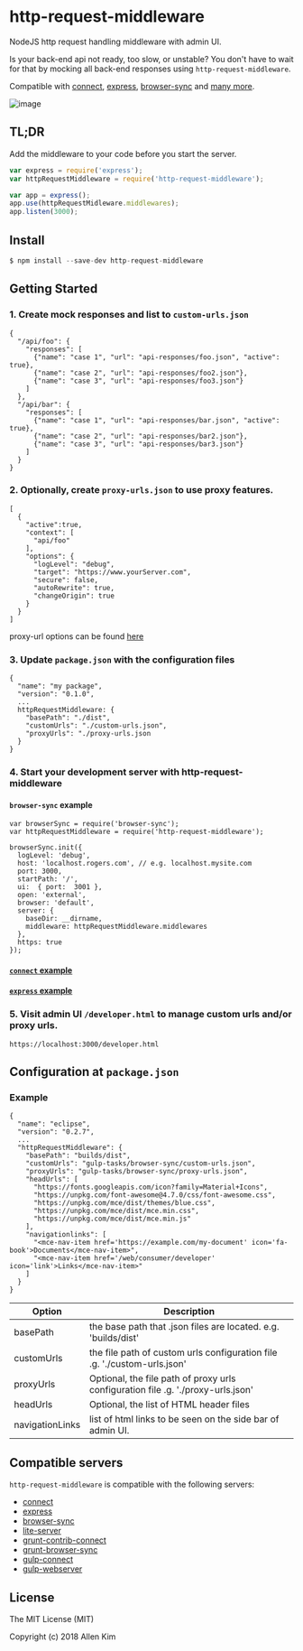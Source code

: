 # http-request-middleware

NodeJS http request handling middleware with admin UI.

Is your back-end api not ready, too slow, or unstable? You don't have to wait for that by mocking all back-end responses using `http-request-middleware`.

Compatible with [connect](https://github.com/senchalabs/connect), [express](https://github.com/strongloop/express), [browser-sync](https://github.com/BrowserSync/browser-sync) and [many more](#compatible-servers).

![image](https://user-images.githubusercontent.com/1437734/34921357-fd4a5be4-f94e-11e7-8273-a3c94d3b38c9.png)

## TL;DR

Add the middleware to your code before you start the server.

```javascript
var express = require('express');
var httpRequestMiddleware = require('http-request-middleware');

var app = express();
app.use(httpRequestMidleware.middlewares);
app.listen(3000);
```

## Install

  ```javascript
  $ npm install --save-dev http-request-middleware
  ```

## Getting Started

  ### 1. Create mock responses and list to `custom-urls.json`
  ```
  {
    "/api/foo": {
      "responses": [ 
        {"name": "case 1", "url": "api-responses/foo.json", "active": true},
        {"name": "case 2", "url": "api-responses/foo2.json"},
        {"name": "case 3", "url": "api-responses/foo3.json"}
      ]
    },
    "/api/bar": {
      "responses": [ 
        {"name": "case 1", "url": "api-responses/bar.json", "active": true},
        {"name": "case 2", "url": "api-responses/bar2.json"},
        {"name": "case 3", "url": "api-responses/bar3.json"}
      ]
    }
  }
  ```
  
  ### 2. Optionally, create `proxy-urls.json` to use proxy features.
  ```
  [
    {
      "active":true,
      "context": [
        "api/foo"
      ],
      "options": {
        "logLevel": "debug",
        "target": "https://www.yourServer.com",
        "secure": false,
        "autoRewrite": true,
        "changeOrigin": true
      }
    }
  ]
  ```
  proxy-url options can be found [here](https://github.com/chimurai/http-proxy-middleware#http-proxy-options)
  
  ### 3. Update `package.json` with the configuration files
  ```
  {
    "name": "my package",
    "version": "0.1.0",
    ...
    httpRequestMiddleware: {
      "basePath": "./dist",
      "customUrls": "./custom-urls.json",
      "proxyUrls": "./proxy-urls.json
    }
  }
  ```

  ### 4. Start your development server with http-request-middleware
  #### `browser-sync` example
  ```
  var browserSync = require('browser-sync');
  var httpRequestMiddleware = require('http-request-middleware');

  browserSync.init({
    logLevel: 'debug',
    host: 'localhost.rogers.com', // e.g. localhost.mysite.com
    port: 3000,
    startPath: '/',
    ui:  { port:  3001 },
    open: 'external',
    browser: 'default',
    server: {
      baseDir: __dirname,
      middleware: httpRequestMiddleware.middlewares
    },
    https: true
  });
  ```
  #### [`connect` example](test/connect.js)
  #### [`express` example](test/express.js)

  ### 5. Visit admin UI `/developer.html` to manage custom urls and/or proxy urls.
  ```
  https://localhost:3000/developer.html
  ```

## Configuration  at `package.json`
### Example
```
{
  "name": "eclipse",
  "version": "0.2.7",
  ...
  "httpRequestMiddleware": {
    "basePath": "builds/dist",
    "customUrls": "gulp-tasks/browser-sync/custom-urls.json",
    "proxyUrls": "gulp-tasks/browser-sync/proxy-urls.json",
    "headUrls": [
      "https://fonts.googleapis.com/icon?family=Material+Icons",
      "https://unpkg.com/font-awesome@4.7.0/css/font-awesome.css",
      "https://unpkg.com/mce/dist/themes/blue.css",
      "https://unpkg.com/mce/dist/mce.min.css",
      "https://unpkg.com/mce/dist/mce.min.js"
    ],
    "navigationlinks": [
      "<mce-nav-item href='https://example.com/my-document' icon='fa-book'>Documents</mce-nav-item>",
      "<mce-nav-item href='/web/consumer/developer' icon='link'>Links</mce-nav-item>"
    ]
  }
}
```
|Option|Description|
|--|--|
|basePath| the base path that .json files are located. e.g. 'builds/dist'
|customUrls| the file path of custom urls configuration file .g. './custom-urls.json'
|proxyUrls| Optional, the file path of proxy urls configuration file .g. './proxy-urls.json'
|headUrls| Optional, the list of HTML header files
|navigationLinks| list of html links to be seen on the side bar of admin UI.

## Compatible servers
`http-request-middleware` is compatible with the following servers:

* [connect](https://www.npmjs.com/package/connect)
* [express](https://www.npmjs.com/package/express)
* [browser-sync](https://www.npmjs.com/package/browser-sync)
* [lite-server](https://www.npmjs.com/package/lite-server)
* [grunt-contrib-connect](https://www.npmjs.com/package/grunt-contrib-connect)
* [grunt-browser-sync](https://www.npmjs.com/package/grunt-browser-sync)
* [gulp-connect](https://www.npmjs.com/package/gulp-connect)
* [gulp-webserver](https://www.npmjs.com/package/gulp-webserver)

## License

The MIT License (MIT)

Copyright (c) 2018 Allen Kim
